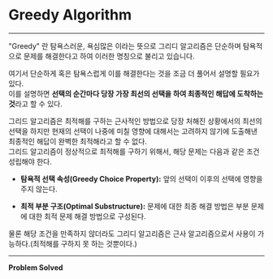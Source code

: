 # Greedy Algorithm
------------
  

"Greedy" 란 탐욕스러운, 욕심많은 이라는 뜻으로 그리디 알고리즘은 단순하며 탐욕적으로 문제를 해결한다고 하여 이러한 명칭으로 불리고 있습니다.  
  
여기서 단순하게 혹은 탐욕스럽게 이를 해결한다는 것을 조금 더 풀어서 설명할 필요가 있다.  
이를 설명하면 **선택의 순간마다 당장 가장 최선의 선택을 하여 최종적인 해답에 도착하는 것**라고 할 수 있다.  

그리드 알고리즘은 최적해를 구하는 근사적인 방법으로 당장 처해진 상황에서의 최선의 선택을 하지만 현재의 선택이 나중에 미칠 영향에 대해서는 고려하지 않기에 도출해낸 최종적인 해답이 완벽한 최적해라고 할 수 없다.  
그리드 알고리즘이 정상적으로 최적해를 구하기 위해서, 해당 문제는 다음과 같은 조건 성립해야 한다.
- **탐욕적 선택 속성(Greedy Choice Property):** 앞의 선택이 이후의 선택에 영향을 주지 않는다.  

- **최적 부분 구조(Optimal Substructure):** 문제에 대한 최종 해결 방법은 부분 문제에 대한 최적 문제 해결 방법으로 구성된다.

물론 해당 조건을 만족하지 않더라도 그리디 알고리즘은 근사 알고리즘으로서 사용이 가능하다.(최적해를 구하지 못 하는 것뿐이다.)  
  
****
**Problem Solved**
